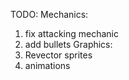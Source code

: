 TODO:
Mechanics:
1. fix attacking mechanic
2. add bullets
Graphics:
1. Revector sprites
2. animations 
